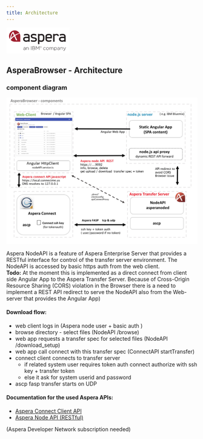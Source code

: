 ```yaml
---
title: Architecture
---
```


![](../img/aspera.png)
## AsperaBrowser -  Architecture  

### component diagram
![](../img/components.jpg) 

Aspera NodeAPI is a feature of Aspera Enterprise Server that provides a RESTful interface for control of the transfer server environment.
The NodeAPI is accessed by basic https auth from the web client.  
**Todo:** At the moment this is implemented as a direct connect from client side Angular App to the Aspera Transfer Server. Because of Cross-Origin Resource Sharing (CORS) violation in the Browser there is a need to implement a REST API redirect to serve the NodeAPI also from the Web-server that provides the Angular App) 

#### Download flow:
* web client logs in  (Aspera node user + basic auth )
* browse directory - select files (NodeAPI /browse)
* web app requests a transfer spec for selected files  (NodeAPI /download_setup) 
* web app call connect with this transfer spec (ConnectAPI startTransfer) 
* connect client connects to transfer server  
    * if related system user requires token auth connect authorize with ssh key + transfer token
    * else it ask for system userid and password 
* ascp fasp transfer starts on UDP  


#### Documentation for the used Aspera APIs:  
- [Aspera Connect Client API](https://developer.asperasoft.com/web/connect-client/all) 
- [Aspera Node API (RESTful)](https://developer.asperasoft.com/web/node/index)

(Aspera Developer Network subscription needed) 

